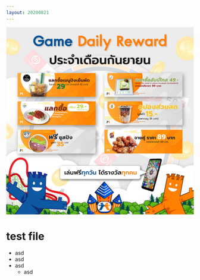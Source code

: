 ```yaml
---
layout: 20200821
---
```

![20200821.jpg](/images/20200821.jpg)
# test file
- asd
- asd
- asd
  - asd


